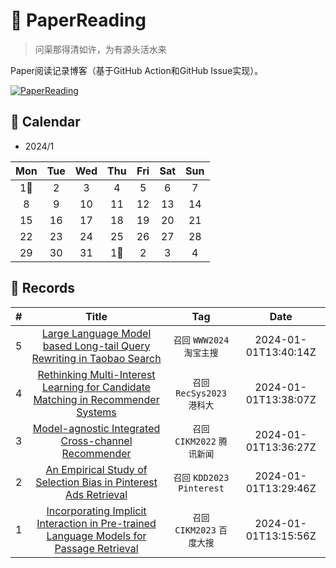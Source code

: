 # 📝 PaperReading

> 问渠那得清如许，为有源头活水来

Paper阅读记录博客（基于GitHub Action和GitHub Issue实现）。

[![PaperReading](https://img.shields.io/github/issues/doragd/paperreading?style=flat&label=%F0%9F%8C%B8%20Paper%20Record&labelColor=%20%236DB9EF&color=%23FF90BC&link=https%3A%2F%2Fgithub.com%2Fdoragd%2Fpaperreading
)](https://github.com/doragd/paperreading)


## 🎯 Calendar

* 2024/1

|Mon|Tue|Wed|Thu|Fri|Sat|Sun|
|:-:|:-:|:-:|:-:|:-:|:-:|:-:|
|1🌟|2|3|4|5|6|7|
|8|9|10|11|12|13|14|
|15|16|17|18|19|20|21|
|22|23|24|25|26|27|28|
|29|30|31|1🌟|2|3|4|


## 🍃 Records

|#|Title|Tag|Date|
|:-:|:-:|:-:|:-:|
|5|[Large Language Model based Long-tail Query Rewriting in Taobao Search](https://github.com/Doragd/PaperReading/issues/5)|`召回` `WWW2024` `淘宝主搜`|2024-01-01T13:40:14Z|
|4|[Rethinking Multi-Interest Learning for Candidate Matching in Recommender Systems](https://github.com/Doragd/PaperReading/issues/4)|`召回` `RecSys2023` `港科大`|2024-01-01T13:38:07Z|
|3|[Model-agnostic Integrated Cross-channel Recommender](https://github.com/Doragd/PaperReading/issues/3)|`召回` `CIKM2022` `腾讯新闻`|2024-01-01T13:36:27Z|
|2|[An Empirical Study of Selection Bias in Pinterest Ads Retrieval](https://github.com/Doragd/PaperReading/issues/2)|`召回` `KDD2023` `Pinterest`|2024-01-01T13:29:46Z|
|1|[Incorporating Implicit Interaction in Pre-trained Language Models for Passage Retrieval](https://github.com/Doragd/PaperReading/issues/1)|`召回` `CIKM2023` `百度大搜`|2024-01-01T13:15:56Z|
